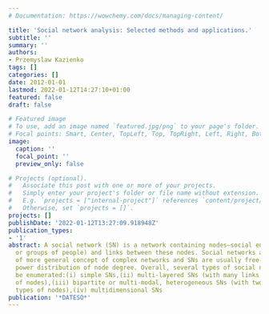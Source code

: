 ```yaml
---
# Documentation: https://wowchemy.com/docs/managing-content/

title: 'Social network analysis: Selected methods and applications.'
subtitle: ''
summary: ''
authors:
- Przemyslaw Kazienko
tags: []
categories: []
date: 2012-01-01
lastmod: 2022-01-12T14:27:10+01:00
featured: false
draft: false

# Featured image
# To use, add an image named `featured.jpg/png` to your page's folder.
# Focal points: Smart, Center, TopLeft, Top, TopRight, Left, Right, BottomLeft, Bottom, BottomRight.
image:
  caption: ''
  focal_point: ''
  preview_only: false

# Projects (optional).
#   Associate this post with one or more of your projects.
#   Simply enter your project's folder or file name without extension.
#   E.g. `projects = ["internal-project"]` references `content/project/deep-learning/index.md`.
#   Otherwise, set `projects = []`.
projects: []
publishDate: '2022-01-12T13:27:09.918948Z'
publication_types:
- '1'
abstract: A social network (SN) is a network containing nodes–social entities (people
  or groups of people) and links between these nodes. Social networks are examples
  of more general concept of complex networks and SNs are usually free-scale and have
  power distribution of node degree. Overall, several types of social networks can
  be enumerated:(i) simple SNs,(ii) multi-layered SNs (with many links between a pair
  of nodes),(iii) bipartite or multi-modal, heterogeneous SNs (with two or many different
  types of nodes),(iv) multidimensional SNs
publication: '*DATESO*'
---
```


